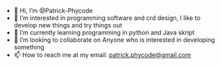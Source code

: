 - 👋 Hi, I’m @Patrick-Phycode
- 👀 I’m interested in programming software and crd design, I like to develop new things and try things out
- 🌱 I’m currently learning programming in python and Java skript
- 💞️ I’m looking to collaborate on Anyone who is interested in developing something
- 📫 How to reach me at my email: patrick.phycode@gmail.com

<!---
Patrick-Phycode/Patrick-Phycode is a ✨ special ✨ repository because its `README.md` (this file) appears on your GitHub profile.
You can click the Preview link to take a look at your changes.
--->

